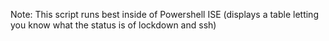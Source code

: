 Note:
	This script runs best inside of Powershell ISE (displays a table letting you know what the status is of lockdown and ssh)
